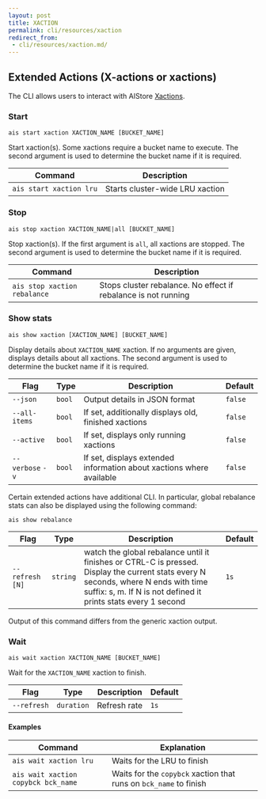 ```yaml
---
layout: post
title: XACTION
permalink: cli/resources/xaction
redirect_from:
 - cli/resources/xaction.md/
---
```


## Extended Actions (X-actions or xactions)

The CLI allows users to interact with AIStore [Xactions](../../docs/xaction.md).

### Start

`ais start xaction XACTION_NAME [BUCKET_NAME]`

Start xaction(s). Some xactions require a bucket name to execute.
The second argument is used to determine the bucket name if it is required.

| Command | Description |
| --- | --- |
| `ais start xaction lru` | Starts cluster-wide LRU xaction |

### Stop

`ais stop xaction XACTION_NAME|all [BUCKET_NAME]`

Stop xaction(s). If the first argument is `all`, all xactions are stopped.
The second argument is used to determine the bucket name if it is required.


| Command | Description |
| --- | --- |
| `ais stop xaction rebalance` | Stops cluster rebalance. No effect if rebalance is not running |

### Show stats

`ais show xaction [XACTION_NAME] [BUCKET_NAME]`

Display details about `XACTION_NAME` xaction. If no arguments are given, displays details about all xactions.
The second argument is used to determine the bucket name if it is required.

| Flag | Type | Description | Default |
| --- | --- | --- | --- |
| `--json` | `bool` | Output details in JSON format | `false` |
| `--all-items` | `bool` | If set, additionally displays old, finished xactions | `false` |
| `--active` | `bool` | If set, displays only running xactions | `false` |
| `--verbose` `-v` | `bool` | If set, displays extended information about xactions where available | `false` |

Certain extended actions have additional CLI. In particular, global rebalance stats can also be displayed using the following command:

`ais show rebalance`

| Flag | Type | Description | Default |
| --- | --- | --- | --- |
| `--refresh [N]` | `string` | watch the global rebalance until it finishes or CTRL-C is pressed. Display the current stats every N seconds, where N ends with time suffix: s, m. If N is not defined it prints stats every 1 second | `1s` |

Output of this command differs from the generic xaction output.

### Wait

`ais wait xaction XACTION_NAME [BUCKET_NAME]`

Wait for the `XACTION_NAME` xaction to finish.

| Flag | Type | Description | Default |
| --- | --- | --- | --- |
| `--refresh` | `duration` | Refresh rate | `1s` |

#### Examples

| Command | Explanation |
| --- | --- |
| `ais wait xaction lru` | Waits for the LRU to finish |
| `ais wait xaction copybck bck_name` | Waits for the `copybck` xaction that runs on `bck_name` to finish |
